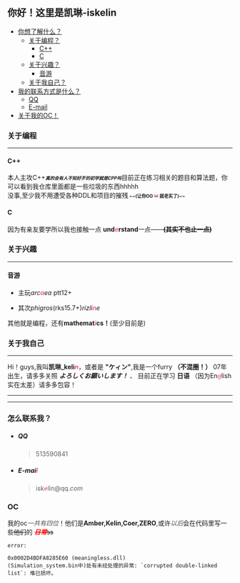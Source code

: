 ## 你好！这里是凯琳-iskelin
- [你想了解什么？]()
    - [关于编程？](#关于编程)
        - [C++](#c)
        - [C](#c-1)
    - [关于兴趣？](#关于兴趣)
        - [音游](#音游)
    - [关于我自己？](#关于我自己)
- [我的联系方式是什么？]()
    - [QQ](#QQ)
    - [E-mail](#e-mail)
- [关于我的OC！](#OC)

### 关于编程
---
#### C++
本人主攻C++<span style="font-size: 10px;">***真的会有人不知好歹的初学就是CPP吗***</span>目前正在练习相关的题目和算法题，你可以看到我仓库里面都是一些垃圾的东西hhhhh \
没事,至少我不用遭受各种DDL和项目的摧残<span style="font-size: 10px;">
**~~(让你OO**
~~<span style="color: #ff5c93;">M</span>~~
**就老实了)~~**

#### C
因为有亲友要学所以我也接触一点 **und<span style="color: #ff5c93;">*~~e~~*</span>rstand**一点——**~~(其实不也止一点)~~**

### 关于兴趣
---
#### 音游
*   主玩*arc<span style="color: #ff5c93;">**a**</span>ea* ptt12+

*   其次*phigros*(rks15.7+)*rizli<span style="color: #ff5c93;">**n**</span>e*


其他就是编程，还有**mathemat<span style="color: #ff5c93;">*~~i~~*</span>cs！**(至少目前是)

### 关于我自己
---
Hi！guys,我叫**凯琳_keli<span style="color: #ff5c93;">*~~n~~*</span>**，或者是
**"ケィン"**,我是一个furry **（不混圈！）** 07年出生，请多多关照 ***よろしくお願いします！***
、
目前正在学习 **日语** （因为En<span style="color: #ff5c93;">*~~g~~*</span>lish实在太差）请多多包容！
***
***
### 怎么联系我？
- ##### QQ    
    > 513590841
- ##### E-mai<span style="color: #ff5c93;">*~~l~~*</span>
    > isk<span style="color: #ff5c93;">*~~e~~*</span>lin@qq<span style="color">*.com*</span>

### OC
我的oc<span style="color: #555555;">*一共有四位*</span>！他们是**Amber,Kelin,Coer,ZERO**,或许<span style="color: #555555;">*以后*</span>会在代码里写一些~~他们~~的
<span style="color:rgb(255, 0, 0);">***~~日常~~***</span>~~ss~~




 `error:`
```
0x0002D4BDFA8285E60 (meaningless.dll) 
(Simulation_system.bin中)处有未经处理的异常: `corrupted double-linked list`: 堆已损坏。
```